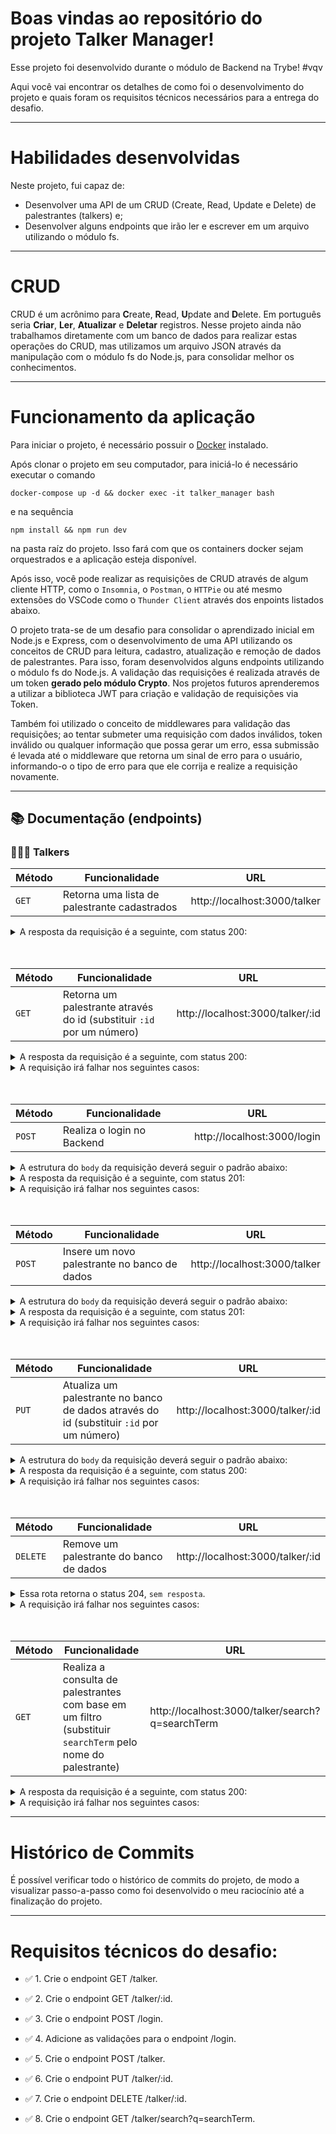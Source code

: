 # Boas vindas ao repositório do projeto <b>Talker Manager</b>!

Esse projeto foi desenvolvido durante o módulo de Backend na Trybe! #vqv 

Aqui você vai encontrar os detalhes de como foi o desenvolvimento do projeto e quais foram os requisitos técnicos necessários para a entrega do desafio.

---

# Habilidades desenvolvidas

Neste projeto, fui capaz de:

- Desenvolver uma API de um CRUD (Create, Read, Update e Delete) de palestrantes (talkers) e;
- Desenvolver alguns endpoints que irão ler e escrever em um arquivo utilizando o módulo fs.

---

# CRUD

CRUD é um acrônimo para **C**reate, **R**ead, **U**pdate and **D**elete. Em português seria **Criar**, **Ler**, **Atualizar** e **Deletar** registros. Nesse projeto ainda não trabalhamos diretamente com um banco de dados para realizar estas operações do CRUD, mas utilizamos um arquivo JSON através da manipulação com o módulo fs do Node.js, para consolidar melhor os conhecimentos.

---

# Funcionamento da aplicação

Para iniciar o projeto, é necessário possuir o [Docker](https://docs.docker.com/engine/install/ubuntu/) instalado.

Após clonar o projeto em seu computador, para iniciá-lo é necessário executar o comando
```
docker-compose up -d && docker exec -it talker_manager bash
```
e na sequência
```
npm install && npm run dev
```
na pasta raíz do projeto. Isso fará com que os containers docker sejam orquestrados e a aplicação esteja disponível.

Após isso, você pode realizar as requisições de CRUD através de algum cliente HTTP, como o `Insomnia`, o `Postman`, o `HTTPie` ou até mesmo extensões do VSCode como o `Thunder Client` através dos enpoints listados abaixo.

O projeto trata-se de um desafio para consolidar o aprendizado inicial em Node.js e Express, com o desenvolvimento de uma API utilizando os conceitos de CRUD para leitura, cadastro, atualização e remoção de dados de palestrantes. Para isso, foram desenvolvidos alguns endpoints utilizando o módulo fs do Node.js. A validação das requisições é realizada através de um token **gerado pelo módulo Crypto**. Nos projetos futuros aprenderemos a utilizar a biblioteca JWT para criação e validação de requisições via Token.

Também foi utilizado o conceito de middlewares para validação das requisições; ao tentar submeter uma requisição com dados inválidos, token inválido ou qualquer informação que possa gerar um erro, essa submissão é levada até o middleware que retorna um sinal de erro para o usuário, informando-o o tipo de erro para que ele corrija e realize a requisição novamente.

---

## 📚 Documentação (endpoints)

### 👨🏻‍💼 Talkers
| Método | Funcionalidade                               | URL                          |
| ------ | -------------------------------------------- | ---------------------------- |
| `GET`  | Retorna uma lista de palestrante cadastrados | http://localhost:3000/talker |

<details>
  <summary>A resposta da requisição é a seguinte, com status 200:</summary>
  
```json
[
  {
    "name": "Henrique Albuquerque",
    "age": 62,
    "id": 1,
    "talk": {
      "watchedAt": "23/10/2020",
      "rate": 5
    }
  },
  {
    "name": "Heloísa Albuquerque",
    "age": 67,
    "id": 2,
    "talk": {
      "watchedAt": "23/10/2020",
      "rate": 5
    }
  },
  {
    "name": "Ricardo Xavier Filho",
    "age": 33,
    "id": 3,
    "talk": {
        "watchedAt": "23/10/2020",
        "rate": 5
    }
  },
  {
    "name": "Marcos Costa",
    "age": 24,
    "id": 4,
    "talk": {
      "watchedAt": "23/10/2020",
      "rate": 5
    }
  }
]
```

</details>
<br>
<br>

| Método | Funcionalidade                                                        | URL                              |
| ------ | --------------------------------------------------------------------- | -------------------------------- |
| `GET`  | Retorna um palestrante através do id (substituir `:id` por um número) | http://localhost:3000/talker/:id |

<details>
  <summary>A resposta da requisição é a seguinte, com status 200:</summary>
  
```json
{
  "name": "Henrique Albuquerque",
  "age": 62,
  "id": 1,
  "talk": {
    "watchedAt": "23/10/2020",
    "rate": 5
  }
}
```

</details>

<details>
  <summary>A requisição irá falhar nos seguintes casos:</summary>
  - A rota retorna o código <code>400</code>, com a mensagem <code>Pessoa palestrante não encontrada</code> caso o id seja inválido;
</details>
<br>
<br>

| Método | Funcionalidade             | URL                         |
| ------ | -------------------------- | --------------------------- |
| `POST` | Realiza o login no Backend | http://localhost:3000/login |

<details>
  <summary>A estrutura do <code>body</code> da requisição deverá seguir o padrão abaixo:</summary>
  
```json
{
  "email": "email@email.com",
  "password": "123456"
}
```

</details>

<details>
  <summary>A resposta da requisição é a seguinte, com status 201:</summary>
  
```json
{
  "token": "36ff25cbe01d68e7"
}
```

</details>

<details>
  <summary>A requisição irá falhar nos seguintes casos:</summary>
  - A rota retorna o código <code>400</code>, com a mensagem <code>O campo "email" é obrigatório</code> caso nenhum e-mail seja informado no body da requisição;<br>
  - A rota retorna o código <code>400</code>, com a mensagem <code>O "email" deve ter o formato "email@email.com"</code> caso seja informado algo diferente de um e-mail no body da requisição;<br>
  - A rota retorna o código <code>400</code>, com a mensagem <code>O campo "password" é obrigatório</code> caso nenhuma senha seja passada no body da requisição;<br>
  - A rota retorna o código <code>400</code>, com a mensagem <code>O "password" deve ter pelo menos 6 caracteres</code> caso uma senha pequena seja passada no body da requisição.
</details>
<br>
<br>

| Método | Funcionalidade                               | URL                          |
| ------ | -------------------------------------------- | ---------------------------- |
| `POST` | Insere um novo palestrante no banco de dados | http://localhost:3000/talker |

<details>
  <summary>A estrutura do <code>body</code> da requisição deverá seguir o padrão abaixo:</summary>
  
```json
{
  "name": "Danielle Santos",
  "age": 56,
  "talk": {
    "watchedAt": "22/10/2019",
    "rate": 5
  }
}
```

Essa requisição deve, obrigatoriamente, ter um `token de autenticação` nos headers, no campo `authorization` (obtido após realizar o login).

</details>

<details>
  <summary>A resposta da requisição é a seguinte, com status 201:</summary>
  
```json
{
  "id": 1,
  "name": "Danielle Santos",
  "age": 56,
  "talk": {
    "watchedAt": "22/10/2019",
    "rate": 5
  }
}
```

</details>

<details>
  <summary>A requisição irá falhar nos seguintes casos:</summary>
  - A rota retorna o código <code>401</code>, com a mensagem <code>Token não encontrado</code> caso não seja informado um token de autorização;<br>
  - A rota retorna o código <code>401</code>, com a mensagem <code>Token inválido</code> caso o token de autorização passado não seja válido;<br>
  - A rota retorna o código <code>400</code>, com a mensagem <code>O campo "name" é obrigatório</code> caso nenhum nome seja informado no body da requisição;<br>
  - A rota retorna o código <code>400</code>, com a mensagem <code>O "name" deve ter pelo menos 3 caracteres</code> caso um nome muito curto seja informado no body da requisição;<br>
  - A rota retorna o código <code>400</code>, com a mensagem <code>O campo "age" é obrigatório</code> caso nenhuma idade seja informada no body da requisição;<br>
  - A rota retorna o código <code>400</code>, com a mensagem <code>A pessoa palestrante deve ser maior de idade</code> caso seja informada uma idade abaixo de 18 anos no body da requisição;<br>
  - A rota retorna o código <code>400</code>, com a mensagem <code>O campo "talk" é obrigatório</code> caso o campo talk não seja informado no body da requisição;<br>
  - A rota retorna o código <code>400</code>, com a mensagem <code>O campo "watchedAt" é obrigatório</code> caso o campo watchedAt não seja informado no body da requisição;<br>
  - A rota retorna o código <code>400</code>, com a mensagem <code>O campo "watchedAt" deve ter o formato "dd/mm/aaaa\</code> caso seja informado uma data inválida no body da requisição;<br>
  - A rota retorna o código <code>400</code>, com a mensagem <code>O campo "rate" é obrigatório</code> caso o campo rate não seja informado no body da requisição;<br>
  - A rota retorna o código <code>400</code>, com a mensagem <code>O campo "rate" é obrigatório</code> caso o campo rate informado no body da requisição seja um número abaixo de 1 ou acima de 5.
</details>
<br>
<br>

| Método | Funcionalidade                                                                           | URL                              |
| ------ | ---------------------------------------------------------------------------------------- | -------------------------------- |
| `PUT`  | Atualiza um palestrante no banco de dados através do id (substituir `:id` por um número) | http://localhost:3000/talker/:id |

<details>
  <summary>A estrutura do <code>body</code> da requisição deverá seguir o padrão abaixo:</summary>
  
```json
{
  "name": "Danielle Santos",
  "age": 56,
  "talk": {
    "watchedAt": "22/10/2019",
    "rate": 5
  }
}
```

</details>

<details>
  <summary>A resposta da requisição é a seguinte, com status 200:</summary>
  
```json
{
  "id": 1,
  "name": "Danielle Santos",
  "age": 56,
  "talk": {
    "watchedAt": "22/10/2019",
    "rate": 4
  }
}
```

</details>

<details>
  <summary>A requisição irá falhar nos seguintes casos:</summary>
  - A rota retorna o código <code>401</code>, com a mensagem <code>Token não encontrado</code> caso não seja informado um token de autorização;<br>
  - A rota retorna o código <code>401</code>, com a mensagem <code>Token inválido</code> caso o token de autorização passado não seja válido;<br>
  - A rota retorna o código <code>400</code>, com a mensagem <code>O campo "name" é obrigatório</code> caso nenhum nome seja informado no body da requisição;<br>
  - A rota retorna o código <code>400</code>, com a mensagem <code>O "name" deve ter pelo menos 3 caracteres</code> caso um nome muito curto seja informado no body da requisição;<br>
  - A rota retorna o código <code>400</code>, com a mensagem <code>O campo "age" é obrigatório</code> caso nenhuma idade seja informada no body da requisição;<br>
  - A rota retorna o código <code>400</code>, com a mensagem <code>A pessoa palestrante deve ser maior de idade</code> caso seja informada uma idade abaixo de 18 anos no body da requisição;<br>
  - A rota retorna o código <code>400</code>, com a mensagem <code>O campo "talk" é obrigatório</code> caso o campo talk não seja informado no body da requisição;<br>
  - A rota retorna o código <code>400</code>, com a mensagem <code>O campo "watchedAt" é obrigatório</code> caso o campo watchedAt não seja informado no body da requisição;<br>
  - A rota retorna o código <code>400</code>, com a mensagem <code>O campo "watchedAt" deve ter o formato "dd/mm/aaaa\</code> caso seja informado uma data inválida no body da requisição;<br>
  - A rota retorna o código <code>400</code>, com a mensagem <code>O campo "rate" é obrigatório</code> caso o campo rate não seja informado no body da requisição;<br>
  - A rota retorna o código <code>400</code>, com a mensagem <code>O campo "rate" é obrigatório</code> caso o campo rate informado no body da requisição seja um número abaixo de 1 ou acima de 5.
</details>
<br>
<br>

| Método   | Funcionalidade                          | URL                              |
| -------- | --------------------------------------- | -------------------------------- |
| `DELETE` | Remove um palestrante do banco de dados | http://localhost:3000/talker/:id |

<details>
  <summary>Essa rota retorna o status 204, <code>sem resposta</code>.</summary>
</details>

<details>
  <summary>A requisição irá falhar nos seguintes casos:</summary>
  - A rota retorna o código <code>401</code>, com a mensagem <code>Token não encontrado</code> caso não seja informado um token de autorização;<br>
  - A rota retorna o código <code>401</code>, com a mensagem <code>Token inválido</code> caso o token de autorização passado não seja válido.
</details>
<br>
<br>

| Método | Funcionalidade                                                                                                         | URL                                              |
| ------ | ---------------------------------------------------------------------------------------------------------------------- | ------------------------------------------------ |
| `GET`  | Realiza a consulta de palestrantes com base em um filtro (substituir <code>searchTerm</code> pelo nome do palestrante) | http://localhost:3000/talker/search?q=searchTerm |

<details>
  <summary>A resposta da requisição é a seguinte, com status 200:</summary>
  
```json
[
  {
    "id": 1,
    "name": "Danielle Santos",
    "age": 56,
    "talk": {
      "watchedAt": "22/10/2019",
      "rate": 5,
    },
  }
]
```

</details>

<details>
  <summary>A requisição irá falhar nos seguintes casos:</summary>
  - A rota retorna o código <code>401</code>, com a mensagem <code>Token não encontrado</code> caso não seja informado um token de autorização;<br>
  - A rota retorna o código <code>401</code>, com a mensagem <code>Token inválido</code> caso o token de autorização passado não seja válido.
</details>

---

# Histórico de Commits

É possível verificar todo o histórico de commits do projeto, de modo a visualizar passo-a-passo como foi desenvolvido o meu raciocínio até a finalização do projeto.

---

# Requisitos técnicos do desafio:

- ✅ 1. Crie o endpoint GET /talker.

- ✅ 2. Crie o endpoint GET /talker/:id.

- ✅ 3. Crie o endpoint POST /login.

- ✅ 4. Adicione as validações para o endpoint /login.

- ✅ 5. Crie o endpoint POST /talker.

- ✅ 6. Crie o endpoint PUT /talker/:id.

- ✅ 7. Crie o endpoint DELETE /talker/:id.

- ✅ 8. Crie o endpoint GET /talker/search?q=searchTerm.